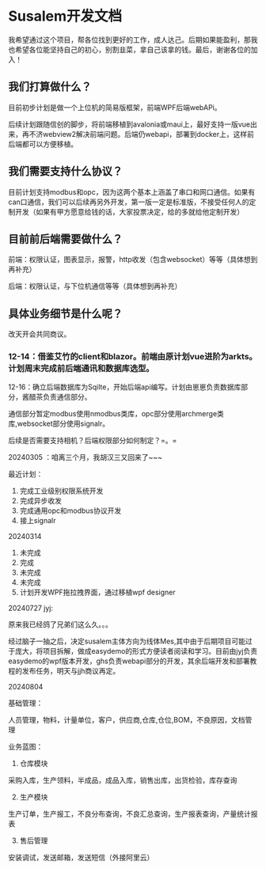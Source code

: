 # Susalem开发文档

我希望通过这个项目，帮各位找到更好的工作，成人达己。后期如果能盈利，那我也希望各位能坚持自己的初心，别割韭菜，拿自己该拿的钱。最后，谢谢各位的加入！

## 我们打算做什么？

目前初步计划是做一个上位机的简易版框架，前端WPF后端webAPi。

后续计划跟随信创的脚步，将前端移植到avalonia或maui上，最好支持一版vue出来，再不济webview2解决前端问题。后端仍webapi，部署到docker上，这样前后端都可以方便移植。

## 我们需要支持什么协议？

目前计划支持modbus和opc，因为这两个基本上涵盖了串口和网口通信。如果有can口通信，我们可以后续再另外开发，第一版一定是标准版，不接受任何人的定制开发（如果有甲方愿意给钱的话，大家投票决定，给的多就给他定制开发）

## 目前前后端需要做什么？

前端：权限认证，图表显示，报警，http收发（包含websocket）等等（具体想到再补充）

后端：权限认证，与下位机通信等等（具体想到再补充）

## 具体业务细节是什么呢？

改天开会共同商议。

 

### 12-14：借鉴艾竹的client和blazor。前端由原计划vue进阶为arkts。计划周末完成前后端通讯和数据库选型。

12-16：确立后端数据库为Sqilte，开始后端api编写。计划由崽崽负责数据库部分，酱醋茶负责通信部分。

通信部分暂定modbus使用nmodbus类库，opc部分使用archmerge类库,websocket部分使用signalr。

后续是否需要支持相机？后端权限部分如何制定？=。=

20240305 ：咱离三个月，我胡汉三又回来了~~~

最近计划：

1. 完成工业级别权限系统开发
2. 完成异步收发
3. 完成通用opc和modbus协议开发
4. 接上signalr

20240314

1. 未完成
2. 完成
3. 未完成
4. 未完成
5. 计划开发WPF拖拉拽界面，通过移植wpf designer

 

20240727 jyj:

原来我已经鸽了兄弟们这么久。。。

经过脑子一抽之后，决定susalem主体方向为线体Mes,其中由于后期项目可能过于庞大，将项目拆解，做成easydemo的形式方便读者阅读和学习。目前由jyj负责easydemo的wpf版本开发，ghs负责webapi部分的开发，其余后端开发和部署教程的发布任务，明天与jjh商议再定。

20240804 

基础管理：

人员管理，物料，计量单位，客户，供应商,仓库,仓位,BOM，不良原因，文档管理

业务蓝图：

1. 仓库模块

采购入库，生产领料，半成品，成品入库，销售出库，出货检验，库存查询

2. 生产模块

生产订单，生产报工，不良分布查询，不良汇总查询，生产报表查询，产量统计报表

3. 售后管理

安装调试，发送邮箱，发送短信（外接阿里云）

 

 